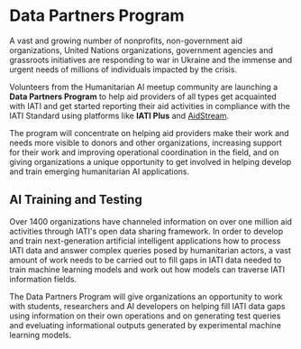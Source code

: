 # Data Partners Program

A vast and growing number of nonprofits, non-government aid organizations, United Nations organizations, government agencies and grassroots initiatives are responding to war in Ukraine and the immense and urgent needs of millions of individuals impacted by the crisis.

Volunteers from the Humanitarian AI meetup community are launching a **Data Partners Program** to help aid providers of all types get acquainted with IATI and get started reporting their aid activities in compliance with the IATI Standard using platforms like **IATI Plus** and [AidStream](https://aidstream.org/).

The program will concentrate on helping aid providers make their work and needs more visible to donors and other organizations, increasing support for their work and improving operational coordination in the field, and on giving organizations a unique opportunity to get involved in helping develop and train emerging humanitarian AI applications.

## AI Training and Testing

Over 1400 organizations have channeled information on over one million aid activities through IATI's open data sharing framework. In order to develop and train next-generation artificial intelligent applications how to process IATI data and answer complex queries posed by humanitarian actors, a vast amount of work needs to be carried out to fill gaps in IATI data needed to train machine learning models and work out how models can traverse IATI information fields.

The Data Partners Program will give organizations an opportunity to work with students, researchers and AI developers on helping fill IATI data gaps using information on their own operations and on generating test queries and eveluating informational outputs generated by experimental machine learning models.
